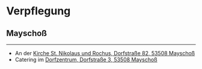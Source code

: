 # Verpflegung

## Mayschoß
---
- An der [Kirche St. Nikolaus und Rochus, Dorfstraße 82, 53508 Mayschoß](https://goo.gl/maps/fEDpd9GSXXJaD1gP7)
- Catering im [Dorfzentrum, Dorfstraße 3, 53508 Mayschoß](https://goo.gl/maps/ybqrsmkDiUZY6TZf6)
